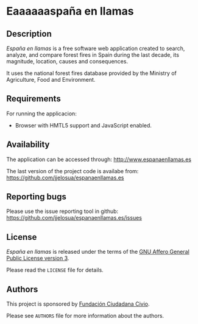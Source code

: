 Eaaaaaaspaña en llamas
================


Description
-----------

*España en llamas* is a free software web application created to search, analyze, and compare 
forest fires in Spain during the last decade, its magnitude, location, causes and consequences.

It uses the national forest fires database provided by the Ministry of Agriculture, Food and Environment.


Requirements
------------

For running the applicacion:
* Browser with HMTL5 support and JavaScript enabled. 


Availability
------------

The application can be accessed through:
http://www.espanaenllamas.es

The last version of the project code is availabe from:
https://github.com/jjelosua/espanaenllamas.es

Reporting bugs
--------------

Please use the issue reporting tool in github:
https://github.com/jjelosua/espanaenllamas.es/issues



License
-------

*España en llamas* is released under the terms of the [GNU Affero General Public
License version 3][1].

Please read the ``LICENSE`` file for details.


Authors
-------

This project is sponsored by [Fundación Ciudadana Civio][2].

Please see ``AUTHORS`` file for more information about the authors.



[1]: http://www.fsf.org/licensing/licenses/agpl.html
[2]: http://www.civio.es
